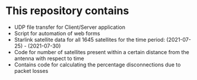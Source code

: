 # This repository contains
- UDP file transfer for Client/Server application
- Script for automation of web forms
- Starlink satellite data for all 1645 satellites for the time period: (2021-07-25) - (2021-07-30)
- Code for number of satellites present within a certain distance from the antenna with respect to time
- Contains code for calculating the percentage disconnections due to packet losses
